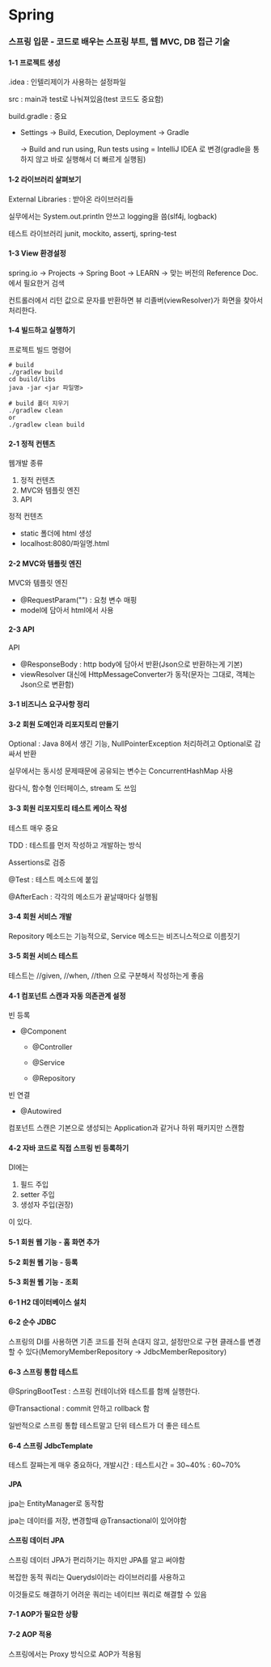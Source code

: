 # Spring

### **스프링 입문 - 코드로 배우는 스프링 부트, 웹 MVC, DB 접근 기술**

#### 1-1 프로젝트 생성

.idea : 인텔리제이가 사용하는 설정파일

src : main과 test로 나눠져있음(test 코드도 중요함)

build.gradle : 중요

- Settings  $\to$ Build, Execution, Deployment $\to$ Gradle

  $\to$ Build and run using, Run tests using = IntelliJ IDEA 로 변경(gradle을 통하지 않고 바로 실행해서 더 빠르게 실행됨)

#### 1-2 라이브러리 살펴보기

External Libraries : 받아온 라이브러리들

실무에서는 System.out.println 안쓰고 logging을 씀(slf4j, logback)

테스트 라이브러리 junit, mockito, assertj, spring-test

#### 1-3 View 환경설정

spring.io $\to$ Projects $\to$ Spring Boot $\to$ LEARN $\to$ 맞는 버전의 Reference Doc. 에서 필요한거 검색

컨트롤러에서 리턴 값으로 문자를 반환하면 뷰 리졸버(viewResolver)가 화면을 찾아서 처리한다.

#### 1-4 빌드하고 실행하기

프로젝트 빌드 명령어

```
# build
./gradlew build
cd build/libs
java -jar <jar 파일명>

# build 폴더 지우기
./gradlew clean
or
./gradlew clean build
```

#### 2-1 정적 컨텐츠

웹개발 종류

1. 정적 컨텐츠
2. MVC와 템플릿 엔진
3. API

정적 컨텐츠

- static 폴더에 html 생성
- localhost:8080/파일명.html

#### 2-2 MVC와 템플릿 엔진

MVC와 템플릿 엔진

- @RequestParam("") : 요청 변수 매핑
- model에 담아서 html에서 사용

#### 2-3 API

API

- @ResponseBody : http body에 담아서 반환(Json으로 반환하는게 기본)
- viewResolver 대신에 HttpMessageConverter가 동작(문자는 그대로, 객체는 Json으로 변환함)

#### 3-1 비즈니스 요구사항 정리

#### 3-2 회원 도메인과 리포지토리 만들기

Optional<class> : Java 8에서 생긴 기능, NullPointerException 처리하려고 Optional로 감싸서 반환

실무에서는 동시성 문제때문에 공유되는 변수는 ConcurrentHashMap 사용

람다식, 함수형 인터페이스, stream 도 쓰임

#### 3-3 회원 리포지토리 테스트 케이스 작성

테스트 매우 중요

TDD : 테스트를 먼저 작성하고 개발하는 방식

Assertions로 검증

@Test : 테스트 메소드에 붙임

@AfterEach : 각각의 메소드가 끝날때마다 실행됨

#### 3-4 회원 서비스 개발

Repository 메소드는 기능적으로, Service 메소드는 비즈니스적으로 이름짓기

#### 3-5 회원 서비스 테스트

테스트는 //given, //when, //then 으로 구분해서 작성하는게 좋음

#### 4-1 컴포넌트 스캔과 자동 의존관계 설정

빈 등록

- @Component

  - @Controller

  - @Service

  - @Repository

빈 연결

- @Autowired

컴포넌트 스캔은 기본으로 생성되는 Application과 같거나 하위 패키지만 스캔함

#### 4-2 자바 코드로 직접 스프링 빈 등록하기

DI에는

1. 필드 주입
2. setter 주입
3. 생성자 주입(권장)

이 있다.

#### 5-1 회원 웹 기능 - 홈 화면 추가

#### 5-2 회원 웹 기능 - 등록

#### 5-3 회원 웹 기능 - 조회

#### 6-1 H2 데이터베이스 설치

#### 6-2 순수 JDBC

스프링의 DI를 사용하면 기존 코드를 전혀 손대지 않고, 설정만으로 구현 클래스를 변경할 수 있다(MemoryMemberRepository $\to$ JdbcMemberRepository)

#### 6-3 스프링 통합 테스트

@SpringBootTest : 스프링 컨테이너와 테스트를 함께 실행한다.

@Transactional : commit 안하고 rollback 함

일반적으로 스프링 통합 테스트말고 단위 테스트가 더 좋은 테스트

#### 6-4 스프링 JdbcTemplate

테스트 잘짜는게 매우 중요하다, 개발시간 : 테스트시간 = 30~40% : 60~70%

#### JPA

jpa는 EntityManager로 동작함

jpa는 데이터를 저장, 변경할때 @Transactional이 있어야함

#### 스프링 데이터 JPA

스프링 데이터 JPA가 편리하기는 하지만 JPA를 알고 써야함

복잡한 동적 쿼리는 Querydsl이라는 라이브러리를 사용하고

이것들로도 해결하기 어려운 쿼리는 네이티브 쿼리로 해결할 수 있음

#### 7-1 AOP가 필요한 상황

#### 7-2 AOP 적용

스프링에서는 Proxy 방식으로 AOP가 적용됨
